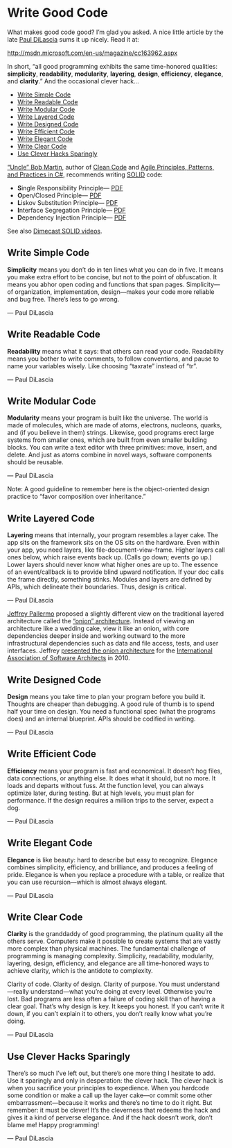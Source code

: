 # Write Good Code

What makes good code good? I’m glad you asked. A nice little article by the late [Paul DiLascia](http://en.wikipedia.org/wiki/Paul_Dilascia) sums it up nicely. Read it at:

http://msdn.microsoft.com/en-us/magazine/cc163962.aspx

In short, “all good programming exhibits the same time-honored qualities: **simplicity**, **readability**, **modularity**, **layering**, **design**, **efficiency**, **elegance**, and **clarity**.” And the occasional clever hack...

* [Write Simple Code](#write-simple-code)
* [Write Readable Code](#write-readable-code)
* [Write Modular Code](#write-modular-code)
* [Write Layered Code](#write-layered-code)
* [Write Designed Code](#write-designed-code)
* [Write Efficient Code](#write-efficient-code)
* [Write Elegant Code](#write-elegant-code)
* [Write Clear Code](#write-clear-code)
* [Use Clever Hacks Sparingly](#use-clever-hacks-sparingly)

[“Uncle” Bob Martin](http://butunclebob.com/), author of [Clean Code](http://www.amazon.com/Clean-Code-Handbook-Software-Craftsmanship/dp/0132350882/) and [Agile Principles, Patterns, and Practices in C#](http://www.amazon.com/Agile-Principles-Patterns-Practices-C/dp/0131857258/), recommends writing [SOLID](http://www.lostechies.com/blogs/chad_myers/archive/2008/03/07/pablo-s-topic-of-the-month-march-solid-principles.aspx) code:

* **S**ingle Responsibility Principle— [PDF](https://drive.google.com/file/d/0ByOwmqah_nuGNHEtcU5OekdDMkk/view)
* **O**pen/Closed Principle— [PDF](https://drive.google.com/file/d/0BwhCYaYDn8EgN2M5MTkwM2EtNWFkZC00ZTI3LWFjZTUtNTFhZGZiYmUzODc1/view)
* **L**iskov Substitution Principle— [PDF](https://drive.google.com/file/d/0BwhCYaYDn8EgNzAzZjA5ZmItNjU3NS00MzQ5LTkwYjMtMDJhNDU5ZTM0MTlh/view)
* **I**nterface Segregation Principle— [PDF](https://drive.google.com/file/d/0BwhCYaYDn8EgOTViYjJhYzMtMzYxMC00MzFjLWJjMzYtOGJiMDc5N2JkYmJi/view)
* **D**ependency Injection Principle— [PDF](https://drive.google.com/file/d/0BwhCYaYDn8EgMjdlMWIzNGUtZTQ0NC00ZjQ5LTkwYzQtZjRhMDRlNTQ3ZGMz/view)

See also [Dimecast SOLID videos](https://www.youtube.com/playlist?list=PLbJwoU-LyMclDU2ZFgwdVfu24XwKkP4g4).


## Write Simple Code

**Simplicity** means you don’t do in ten lines what you can do in five. It means you make extra effort to be concise, but not to the point of obfuscation. It means you abhor open coding and functions that span pages. Simplicity—of organization, implementation, design—makes your code more reliable and bug free. There’s less to go wrong.

— Paul DiLascia


## Write Readable Code

**Readability** means what it says: that others can read your code. Readability means you bother to write comments, to follow conventions, and pause to name your variables wisely. Like choosing “taxrate” instead of “tr”.

— Paul DiLascia


## Write Modular Code

**Modularity** means your program is built like the universe. The world is made of molecules, which are made of atoms, electrons, nucleons, quarks, and (if you believe in them) strings. Likewise, good programs erect large systems from smaller ones, which are built from even smaller building blocks. You can write a text editor with three primitives: move, insert, and delete. And just as atoms combine in novel ways, software components should be reusable.

— Paul DiLascia

Note: A good guideline to remember here is the object-oriented design practice to “favor composition over inheritance.”


## Write Layered Code

**Layering** means that internally, your program resembles a layer cake. The app sits on the framework sits on the OS sits on the hardware. Even within your app, you need layers, like file-document-view-frame. Higher layers call ones below, which raise events back up. (Calls go down; events go up.) Lower layers should never know what higher ones are up to. The essence of an event/callback is to provide blind upward notification. If your doc calls the frame directly, something stinks. Modules and layers are defined by APIs, which delineate their boundaries. Thus, design is critical.

— Paul DiLascia

[Jeffrey Pallermo](http://jeffreypalermo.com/) proposed a slightly different view on the traditional layered architecture called the [“onion” architecture](http://jeffreypalermo.com/blog/the-onion-architecture-part-1/). Instead of viewing an architecture like a wedding cake, view it like an onion, with core dependencies deeper inside and working outward to the more infrastructural dependencies such as data and file access, tests, and user interfaces. Jeffrey [presented the onion architecture](http://jeffreypalermo.com/blog/architecture-analysis-onion-architecture-webcast/) for the [International Association of Software Architects](http://www.iasahome.org/web/home/home) in 2010.


## Write Designed Code

**Design** means you take time to plan your program before you build it. Thoughts are cheaper than debugging. A good rule of thumb is to spend half your time on design. You need a functional spec (what the programs does) and an internal blueprint. APIs should be codified in writing.

— Paul DiLascia

## Write Efficient Code

**Efficiency** means your program is fast and economical. It doesn’t hog files, data connections, or anything else. It does what it should, but no more. It loads and departs without fuss. At the function level, you can always optimize later, during testing. But at high levels, you must plan for performance. If the design requires a million trips to the server, expect a dog.

— Paul DiLascia


## Write Elegant Code

**Elegance** is like beauty: hard to describe but easy to recognize. Elegance combines simplicity, efficiency, and brilliance, and produces a feeling of pride. Elegance is when you replace a procedure with a table, or realize that you can use recursion—which is almost always elegant.

— Paul DiLascia


## Write Clear Code

**Clarity** is the granddaddy of good programming, the platinum quality all the others serve. Computers make it possible to create systems that are vastly more complex than physical machines. The fundamental challenge of programming is managing complexity. Simplicity, readability, modularity, layering, design, efficiency, and elegance are all time-honored ways to achieve clarity, which is the antidote to complexity.

Clarity of code. Clarity of design. Clarity of purpose. You must understand—really understand—what you’re doing at every level. Otherwise you’re lost. Bad programs are less often a failure of coding skill than of having a clear goal. That’s why design is key. It keeps you honest. If you can’t write it down, if you can’t explain it to others, you don’t really know what you’re doing.

— Paul DiLascia


## Use Clever Hacks Sparingly

There’s so much I’ve left out, but there’s one more thing I hesitate to add. Use it sparingly and only in desperation: the clever hack. The clever hack is when you sacrifice your principles to expedience. When you hardcode some condition or make a call up the layer cake—or commit some other embarrassment—because it works and there’s no time to do it right. But remember: it must be clever! It’s the cleverness that redeems the hack and gives it a kind of perverse elegance. And if the hack doesn’t work, don’t blame me! Happy programming!

— Paul DiLascia
